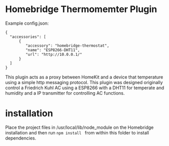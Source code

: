 # Homebridge Thermomemter Plugin 

Example config.json:

    {
      "accessories": [
          {
             "accessory": "homebridge-thermostat",
             "name": "ESP8266-DHT11",
             "url": "http://10.0.0.1/" 
          }
      ]
    }

This plugin acts as a proxy between HomeKit and a device that temperature using a simple http messaging protocol. This plugin was designed originally control a Friedrich Kuhl AC using a ESP8266 with a DHT11 for temperate and humidity and a IP transmitter for controlling AC functions. 
 
# installation 

Place the project files in /usr/local/lib/node_module on the Homebridge installation and then run `npm install ` from within this folder to install dependencies. 